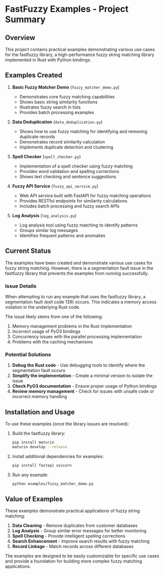 # FastFuzzy Examples - Project Summary

## Overview

This project contains practical examples demonstrating various use cases for the fastfuzzy library, a high-performance fuzzy string matching library implemented in Rust with Python bindings.

## Examples Created

1. **Basic Fuzzy Matcher Demo** (`fuzzy_matcher_demo.py`)
   - Demonstrates core fuzzy matching capabilities
   - Shows basic string similarity functions
   - Illustrates fuzzy search in lists
   - Provides batch processing examples

2. **Data Deduplication** (`data_deduplication.py`)
   - Shows how to use fuzzy matching for identifying and removing duplicate records
   - Demonstrates record similarity calculation
   - Implements duplicate detection and clustering

3. **Spell Checker** (`spell_checker.py`)
   - Implementation of a spell checker using fuzzy matching
   - Provides word validation and spelling corrections
   - Shows text checking and sentence suggestions

4. **Fuzzy API Service** (`fuzzy_api_service.py`)
   - Web API service built with FastAPI for fuzzy matching operations
   - Provides RESTful endpoints for similarity calculations
   - Includes batch processing and fuzzy search APIs

5. **Log Analysis** (`log_analysis.py`)
   - Log analysis tool using fuzzy matching to identify patterns
   - Groups similar log messages
   - Identifies frequent patterns and anomalies

## Current Status

The examples have been created and demonstrate various use cases for fuzzy string matching. However, there is a segmentation fault issue in the fastfuzzy library that prevents the examples from running successfully.

### Issue Details

When attempting to run any example that uses the fastfuzzy library, a segmentation fault (exit code 139) occurs. This indicates a memory access violation in the underlying Rust code.

The issue likely stems from one of the following:
1. Memory management problems in the Rust implementation
2. Incorrect usage of PyO3 bindings
3. Concurrency issues with the parallel processing implementation
4. Problems with the caching mechanisms

### Potential Solutions

1. **Debug the Rust code** - Use debugging tools to identify where the segmentation fault occurs
2. **Simplify the implementation** - Create a minimal version to isolate the issue
3. **Check PyO3 documentation** - Ensure proper usage of Python bindings
4. **Review memory management** - Check for issues with unsafe code or incorrect memory handling

## Installation and Usage

To use these examples (once the library issues are resolved):

1. Build the fastfuzzy library:
   ```bash
   pip install maturin
   maturin develop --release
   ```

2. Install additional dependencies for examples:
   ```bash
   pip install fastapi uvicorn
   ```

3. Run any example:
   ```bash
   python examples/fuzzy_matcher_demo.py
   ```

## Value of Examples

These examples demonstrate practical applications of fuzzy string matching:

1. **Data Cleaning** - Remove duplicates from customer databases
2. **Log Analysis** - Group similar error messages for better monitoring
3. **Spell Checking** - Provide intelligent spelling corrections
4. **Search Enhancement** - Improve search results with fuzzy matching
5. **Record Linkage** - Match records across different databases

The examples are designed to be easily customizable for specific use cases and provide a foundation for building more complex fuzzy matching applications.